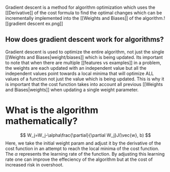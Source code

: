 Gradient descent is a method for algorithm optimization which uses the [[Derivative]] of the cost formula to find the optimal changes which can be incrementally implemented into the [[Weights and Biases]] of the algorithm.![[gradient descent ex.png]]
## How does gradient descent work for algorithms?
Gradient descent is used to optimize the entire algorithm, not just the single [[Weights and Biases|weight/biases]] which is being updated. Its important to note that when there are multiple [[features vs examples]] in a problem, the weights are each updated with an independent value but all the independent values point towards a local minima that will optimize ALL values of a function not just the value which is being updated. This is why it is important that the cost function takes into account all previous [[Weights and Biases|weights]] when updating a single weight parameter.

# What is the algorithm mathematically?
$$ 
W_j=W_j-\alpha\frac{\partial}{\partial W_j}J(\vec{w}, b)
$$
Here, we take the initial weight param and adjust it by the derivative of the cost function in an attempt to reach the local minima of the cost function. The $\alpha$ represents the learning rate of the function. By adjusting this learning rate one can improve the effeciency of the algorithm but at the cost of increased risk in overshoot.